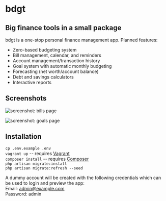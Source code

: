 bdgt
====

## Big finance tools in a small package

bdgt is a one-stop personal finance management app. Planned features:  

- Zero-based budgeting system
- Bill management, calendar, and reminders
- Account management/transaction history
- Goal system with automatic monthly budgeting
- Forecasting (net worth/account balance)
- Debt and savings calculators
- Interactive reports

## Screenshots

![screenshot: bills page](http://puu.sh/fUYT7/a9d80cd65e.png)

![screenshot: goals page](http://puu.sh/fUYGh/c9e4c2e4bc.png)

## Installation

`cp .env.example .env`  
`vagrant up` -- requires [Vagrant](https://www.vagrantup.com/)  
`composer install` -- requires [Composer](https://getcomposer.org/)  
`php artisan migrate:install`  
`php artisan migrate:refresh --seed`

A dummy account will be created with the following credentials which can be used to login and preview the app:  
Email: admin@example.com  
Password: admin
